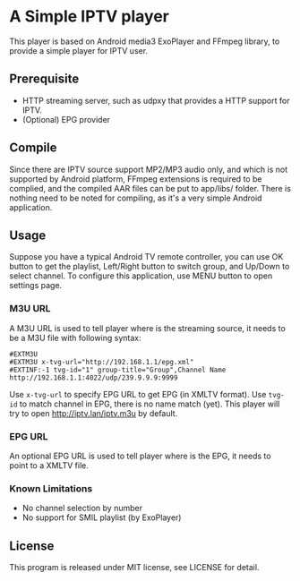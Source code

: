 # A Simple IPTV player
This player is based on Android media3 ExoPlayer and FFmpeg library, to provide a simple player for IPTV user.

## Prerequisite
- HTTP streaming server, such as udpxy that provides a HTTP support for IPTV.
- (Optional) EPG provider

## Compile
Since there are IPTV source support MP2/MP3 audio only, and which is not supported by Android platform,
FFmpeg extensions is required to be complied, and the compiled AAR files can be put to app/libs/ folder.
There is nothing need to be noted for compiling, as it's a very simple Android  application.

## Usage
Suppose you have a typical Android TV remote controller, you can use OK button to get the playlist,
Left/Right button to switch group, and Up/Down to select channel.
To configure this application, use MENU button to open settings page.

### M3U URL
A M3U URL is used to tell player where is the streaming source, it needs to be a M3U file with following syntax:
```
#EXTM3U
#EXTM3U x-tvg-url="http://192.168.1.1/epg.xml"
#EXTINF:-1 tvg-id="1" group-title="Group",Channel Name
http://192.168.1.1:4022/udp/239.9.9.9:9999
```
Use `x-tvg-url` to specify EPG URL to get EPG (in XMLTV format). 
Use `tvg-id` to match channel in EPG, there is no name match (yet).
This player will try to open http://iptv.lan/iptv.m3u by default.

### EPG URL
An optional EPG URL is used to tell player where is the EPG, it needs to point to a XMLTV file.

### Known Limitations
- No channel selection by number
- No support for SMIL playlist (by ExoPlayer)

## License
This program is released under MIT license, see LICENSE for detail.
